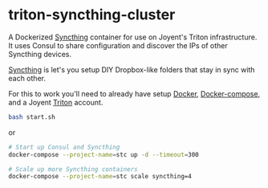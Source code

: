 # triton-syncthing-cluster

A Dockerized [Syncthing][1] container for use on Joyent's Triton infrastructure. It uses Consul to share configuration and discover the IPs of other Syncthing devices.

[Syncthing][1] is let's you setup DIY Dropbox-like folders that stay in sync with each other.

For this to work you'll need to already have setup [Docker][2], [Docker-compose][3], and a Joyent [Triton][4] account.

```bash
bash start.sh
```

or 

```bash
# Start up Consul and Syncthing
docker-compose --project-name=stc up -d --timeout=300

# Scale up more Syncthing containers
docker-compose --project-name=stc scale syncthing=4
```

[1]: https://syncthing.net/
[2]: http://docker.com
[3]: http://docs.docker.com/compose/
[4]: https://www.joyent.com/public-cloud
